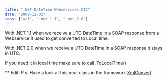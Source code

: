```yaml
---
title: ".NET DateTime Webservices UTC"
date: "2009-12-02"
tags: ["wcf", ".net 1.1", ".net 2.0"]
---
```


With .NET 1.1 when we receive a UTC DateTime in a SOAP response from a Webservice it used to get converted to Local time.

With .NET 2.0 when we receive a UTC DateTime in a SOAP response it stays in UTC.

If you need it in local time make sure to call .ToLocalTime()

\*\* Edit: P.s. Have a look at this neat class in the framework [XmlConvert](http://msdn.microsoft.com/en-us/library/system.xml.xmlconvert.aspx)
